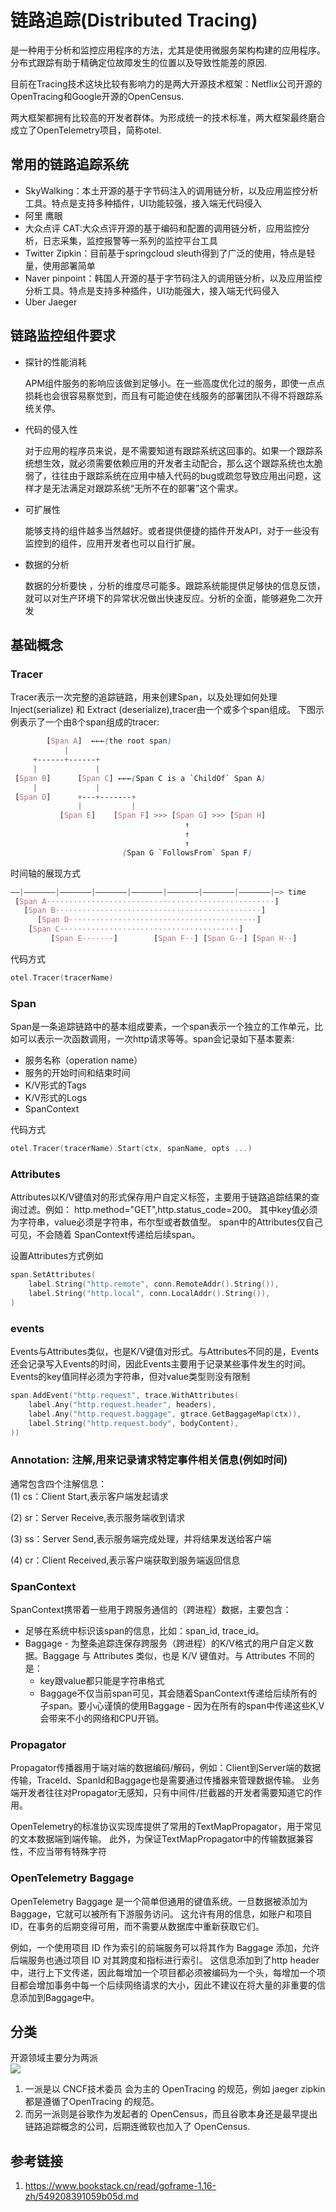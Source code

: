 # 链路追踪(Distributed Tracing)
是一种用于分析和监控应用程序的方法，尤其是使用微服务架构构建的应用程序。分布式跟踪有助于精确定位故障发生的位置以及导致性能差的原因.

目前在Tracing技术这块比较有影响力的是两大开源技术框架：Netflix公司开源的OpenTracing和Google开源的OpenCensus.

两大框架都拥有比较高的开发者群体。为形成统一的技术标准，两大框架最终磨合成立了OpenTelemetry项目，简称otel.

## 常用的链路追踪系统
* SkyWalking：本土开源的基于字节码注入的调用链分析，以及应用监控分析工具。特点是支持多种插件，UI功能较强，接入端无代码侵入
* 阿里 鹰眼
* 大众点评 CAT:大众点评开源的基于编码和配置的调用链分析，应用监控分析，日志采集，监控报警等一系列的监控平台工具
* Twitter Zipkin：目前基于springcloud sleuth得到了广泛的使用，特点是轻量，使用部署简单
* Naver pinpoint：韩国人开源的基于字节码注入的调用链分析，以及应用监控分析工具。特点是支持多种插件，UI功能强大，接入端无代码侵入
* Uber Jaeger

## 链路监控组件要求
- 探针的性能消耗

  APM组件服务的影响应该做到足够小。在一些高度优化过的服务，即使一点点损耗也会很容易察觉到，而且有可能迫使在线服务的部署团队不得不将跟踪系统关停。

- 代码的侵入性

  对于应用的程序员来说，是不需要知道有跟踪系统这回事的。如果一个跟踪系统想生效，就必须需要依赖应用的开发者主动配合，那么这个跟踪系统也太脆弱了，往往由于跟踪系统在应用中植入代码的bug或疏忽导致应用出问题，这样才是无法满足对跟踪系统“无所不在的部署”这个需求。

- 可扩展性

  能够支持的组件越多当然越好。或者提供便捷的插件开发API，对于一些没有监控到的组件，应用开发者也可以自行扩展。

- 数据的分析

  数据的分析要快 ，分析的维度尽可能多。跟踪系统能提供足够快的信息反馈，就可以对生产环境下的异常状况做出快速反应。分析的全面，能够避免二次开发

## 基础概念

### Tracer
Tracer表示一次完整的追踪链路，用来创建Span，以及处理如何处理Inject(serialize) 和 Extract (deserialize),tracer由一个或多个span组成。
下图示例表示了一个由8个span组成的tracer:
```css
        [Span A]  ←←←(the root span)
            |
     +------+------+
     |             |
 [Span B]      [Span C] ←←←(Span C is a `ChildOf` Span A)
     |             |
 [Span D]      +---+-------+
               |           |
           [Span E]    [Span F] >>> [Span G] >>> [Span H]
                                       ↑
                                       ↑
                                       ↑
                         (Span G `FollowsFrom` Span F)
```
时间轴的展现方式
```css
––|–––––––|–––––––|–––––––|–––––––|–––––––|–––––––|–––––––|–> time
 [Span A···················································]
   [Span B··············································]
      [Span D··········································]
    [Span C········································]
         [Span E·······]        [Span F··] [Span G··] [Span H··]
```
代码方式
```go
otel.Tracer(tracerName)
```

### Span   
Span是一条追踪链路中的基本组成要素，一个span表示一个独立的工作单元，比如可以表示一次函数调用，一次http请求等等。span会记录如下基本要素:
- 服务名称（operation name）
- 服务的开始时间和结束时间
- K/V形式的Tags
- K/V形式的Logs
- SpanContext

代码方式
```go
otel.Tracer(tracerName).Start(ctx, spanName, opts ...)
```

### Attributes
Attributes以K/V键值对的形式保存用户自定义标签，主要用于链路追踪结果的查询过滤。例如： http.method="GET",http.status_code=200。
其中key值必须为字符串，value必须是字符串，布尔型或者数值型。 span中的Attributes仅自己可见，不会随着 SpanContext传递给后续span。

设置Attributes方式例如
```go
span.SetAttributes(
    label.String("http.remote", conn.RemoteAddr().String()),
    label.String("http.local", conn.LocalAddr().String()),
)
```

### events

Events与Attributes类似，也是K/V键值对形式。与Attributes不同的是，Events还会记录写入Events的时间，因此Events主要用于记录某些事件发生的时间。
Events的key值同样必须为字符串，但对value类型则没有限制

```go
span.AddEvent("http.request", trace.WithAttributes(
    label.Any("http.request.header", headers),
    label.Any("http.request.baggage", gtrace.GetBaggageMap(ctx)),
    label.String("http.request.body", bodyContent),
))
```
### Annotation: 注解,用来记录请求特定事件相关信息(例如时间)
通常包含四个注解信息：   
(1) cs：Client Start,表示客户端发起请求

(2) sr：Server Receive,表示服务端收到请求

(3) ss：Server Send,表示服务端完成处理，并将结果发送给客户端

(4) cr：Client Received,表示客户端获取到服务端返回信息


### SpanContext
SpanContext携带着一些用于跨服务通信的（跨进程）数据，主要包含：

- 足够在系统中标识该span的信息，比如：span_id, trace_id。
- Baggage - 为整条追踪连保存跨服务（跨进程）的K/V格式的用户自定义数据。Baggage 与 Attributes 类似，也是 K/V 键值对。与 Attributes 不同的是：
  - key跟value都只能是字符串格式
  - Baggage不仅当前span可见，其会随着SpanContext传递给后续所有的子span。要小心谨慎的使用Baggage - 因为在所有的span中传递这些K,V会带来不小的网络和CPU开销。

### Propagator

Propagator传播器用于端对端的数据编码/解码，例如：Client到Server端的数据传输，TraceId、SpanId和Baggage也是需要通过传播器来管理数据传输。
业务端开发者往往对Propagator无感知，只有中间件/拦截器的开发者需要知道它的作用。

OpenTelemetry的标准协议实现库提供了常用的TextMapPropagator，用于常见的文本数据端到端传输。
此外，为保证TextMapPropagator中的传输数据兼容性，不应当带有特殊字符


### OpenTelemetry Baggage
OpenTelemetry Baggage 是一个简单但通用的键值系统。一旦数据被添加为 Baggage，它就可以被所有下游服务访问。
这允许有用的信息，如账户和项目 ID，在事务的后期变得可用，而不需要从数据库中重新获取它们。

例如，一个使用项目 ID 作为索引的前端服务可以将其作为 Baggage 添加，允许后端服务也通过项目 ID 对其跨度和指标进行索引。
这信息添加到了http header中，进行上下文传递，因此每增加一个项目都必须被编码为一个头，每增加一个项目都会增加事务中每一个后续网络请求的大小，因此不建议在将大量的非重要的信息添加到Baggage中。



## 分类
开源领域主要分为两派   
![](.introduction_images/openTracing_n_OpenCensus.png)

1. 一派是以 CNCF技术委员 会为主的 OpenTracing 的规范，例如 jaeger zipkin 都是遵循了OpenTracing 的规范。
2. 而另一派则是谷歌作为发起者的 OpenCensus，而且谷歌本身还是最早提出链路追踪概念的公司，后期连微软也加入了 OpenCensus.




## 参考链接
1. https://www.bookstack.cn/read/goframe-1.16-zh/549208391059b05d.md